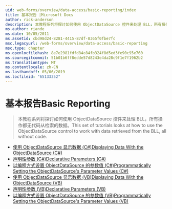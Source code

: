 ```yaml
---
uid: web-forms/overview/data-access/basic-reporting/index
title: 基本报告 |Microsoft Docs
author: rick-anderson
description: 本教程系列将探讨如何使用 ObjectDataSource 控件来处理 BLL，所有操作都无代码从检索的数据。
ms.author: riande
ms.date: 10/05/2011
ms.assetid: cbd98d24-8281-4415-87df-8365f0fbe7fc
msc.legacyurl: /web-forms/overview/data-access/basic-reporting
msc.type: chapter
ms.openlocfilehash: 8e7e2981fdfd84c84fb324f8d5ed3fe90c95e760
ms.sourcegitcommit: 51b01b6ff8edde57d8243e4da28c9f1e7f1962b2
ms.translationtype: MT
ms.contentlocale: zh-CN
ms.lasthandoff: 05/06/2019
ms.locfileid: "65133352"
---
```

# <a name="basic-reporting"></a><span data-ttu-id="dcef4-103">基本报告</span><span class="sxs-lookup"><span data-stu-id="dcef4-103">Basic Reporting</span></span>

> <span data-ttu-id="dcef4-104">本教程系列将探讨如何使用 ObjectDataSource 控件来处理 BLL，所有操作都无代码从检索的数据。</span><span class="sxs-lookup"><span data-stu-id="dcef4-104">This set of tutorials looks at how to use the ObjectDataSource control to work with data retrieved from the BLL, all without code.</span></span>

- [<span data-ttu-id="dcef4-105">使用 ObjectDataSource 显示数据 (C#)</span><span class="sxs-lookup"><span data-stu-id="dcef4-105">Displaying Data With the ObjectDataSource (C#)</span></span>](displaying-data-with-the-objectdatasource-cs.md)
- [<span data-ttu-id="dcef4-106">声明性参数 (C#)</span><span class="sxs-lookup"><span data-stu-id="dcef4-106">Declarative Parameters (C#)</span></span>](declarative-parameters-cs.md)
- [<span data-ttu-id="dcef4-107">以编程方式设置 ObjectDataSource 的参数值 (C#)</span><span class="sxs-lookup"><span data-stu-id="dcef4-107">Programmatically Setting the ObjectDataSource's Parameter Values (C#)</span></span>](programmatically-setting-the-objectdatasource-s-parameter-values-cs.md)
- [<span data-ttu-id="dcef4-108">使用 ObjectDataSource 显示数据 (VB)</span><span class="sxs-lookup"><span data-stu-id="dcef4-108">Displaying Data With the ObjectDataSource (VB)</span></span>](displaying-data-with-the-objectdatasource-vb.md)
- [<span data-ttu-id="dcef4-109">声明性参数 (VB)</span><span class="sxs-lookup"><span data-stu-id="dcef4-109">Declarative Parameters (VB)</span></span>](declarative-parameters-vb.md)
- [<span data-ttu-id="dcef4-110">以编程方式设置 ObjectDataSource 的参数值 (VB)</span><span class="sxs-lookup"><span data-stu-id="dcef4-110">Programmatically Setting the ObjectDataSource's Parameter Values (VB)</span></span>](programmatically-setting-the-objectdatasource-s-parameter-values-vb.md)
